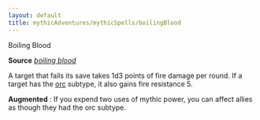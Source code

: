 ```yaml
---
layout: default
title: mythicAdventures/mythicSpells/boilingBlood
---
```

Boiling Blood

**Source** [_boiling blood_](ultimateMagic/spells/boilingBlood#_boiling-blood)

A target that fails its save takes 1d3 points of fire damage per round. If a target has the [orc](monsters/creatureTypes#_orc-subtype) subtype, it also gains fire resistance 5.

**Augmented** : If you expend two uses of mythic power, you can affect allies as though they had the orc subtype.

